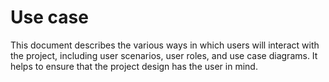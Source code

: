 # Use case
This document describes the various ways in which users will interact with
the project, including user scenarios, user roles, and use case diagrams.
It helps to ensure that the project design has the user in mind.
